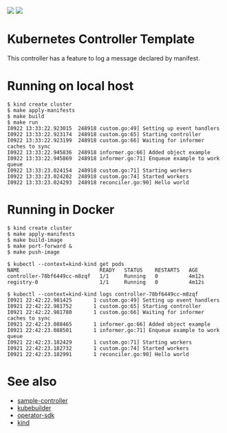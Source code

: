 ![](https://github.com/supercaracal/kubernetes-controller-template/workflows/Test/badge.svg?branch=master)
![](https://github.com/supercaracal/kubernetes-controller-template/workflows/Release/badge.svg)

Kubernetes Controller Template
===============================================================================

This controller has a feature to log a message declared by manifest.

# Running on local host
```
$ kind create cluster
$ make apply-manifests
$ make build
$ make run
I0922 13:33:22.923015  248918 custom.go:49] Setting up event handlers
I0922 13:33:22.923174  248918 custom.go:65] Starting controller
I0922 13:33:22.923199  248918 custom.go:66] Waiting for informer caches to sync
I0922 13:33:22.945836  248918 informer.go:66] Added object example
I0922 13:33:22.945869  248918 informer.go:71] Enqueue example to work queue
I0922 13:33:23.024154  248918 custom.go:71] Starting workers
I0922 13:33:23.024202  248918 custom.go:74] Started workers
I0922 13:33:23.024293  248918 reconciler.go:90] Hello world
```

# Running in Docker
```
$ kind create cluster
$ make apply-manifests
$ make build-image
$ make port-forward &
$ make push-image

$ kubectl --context=kind-kind get pods
NAME                          READY   STATUS    RESTARTS   AGE
controller-78bf6449cc-m8zqf   1/1     Running   0          4m12s
registry-0                    1/1     Running   0          4m12s

$ kubectl --context=kind-kind logs controller-78bf6449cc-m8zqf
I0921 22:42:22.981425       1 custom.go:49] Setting up event handlers
I0921 22:42:22.981752       1 custom.go:65] Starting controller
I0921 22:42:22.981780       1 custom.go:66] Waiting for informer caches to sync
I0921 22:42:23.088465       1 informer.go:66] Added object example
I0921 22:42:23.088501       1 informer.go:71] Enqueue example to work queue
I0921 22:42:23.182429       1 custom.go:71] Starting workers
I0921 22:42:23.182732       1 custom.go:74] Started workers
I0921 22:42:23.182991       1 reconciler.go:90] Hello world
```

# See also
* [sample-controller](https://github.com/kubernetes/sample-controller)
* [kubebuilder](https://github.com/kubernetes-sigs/kubebuilder)
* [operator-sdk](https://github.com/operator-framework/operator-sdk)
* [kind](https://github.com/kubernetes-sigs/kind)
